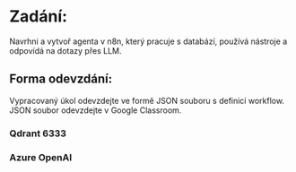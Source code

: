 # Zadání:
Navrhni a vytvoř agenta v n8n, který pracuje s databází, používá nástroje a odpovídá
na dotazy přes LLM.
## Forma odevzdání:
Vypracovaný úkol odevzdejte ve formě JSON souboru s definicí workflow. JSON
soubor odevzdejte v Google Classroom.

### Qdrant 6333 
### Azure OpenAI
